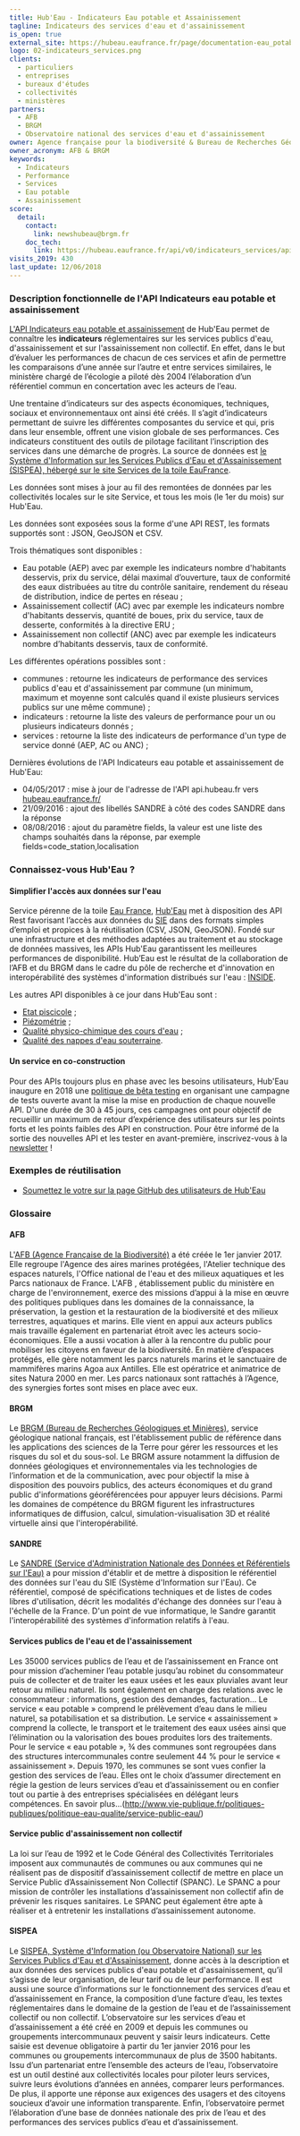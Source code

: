 ```yaml
---
title: Hub'Eau - Indicateurs Eau potable et Assainissement
tagline: Indicateurs des services d'eau et d'assainissement
is_open: true
external_site: https://hubeau.eaufrance.fr/page/documentation-eau_potable-assainissement
logo: 02-indicateurs_services.png
clients:
  - particuliers
  - entreprises
  - bureaux d'études
  - collectivités
  - ministères
partners:
  - AFB
  - BRGM
  - Observatoire national des services d'eau et d'assainissement
owner: Agence française pour la biodiversité & Bureau de Recherches Géologiques et Minières
owner_acronym: AFB & BRGM
keywords:
  - Indicateurs
  - Performance
  - Services
  - Eau potable
  - Assainissement
score:
  detail:
    contact:
      link: newshubeau@brgm.fr
    doc_tech:
      link: https://hubeau.eaufrance.fr/api/v0/indicateurs_services/api-docs
visits_2019: 430
last_update: 12/06/2018
---
```


### Description fonctionnelle de l'API Indicateurs eau potable et assainissement

[L'API Indicateurs eau potable et assainissement](https://hubeau.eaufrance.fr/page/documentation-api-indicateurs-services-eau-assainissement) de Hub'Eau permet de connaître les **indicateurs** réglementaires sur les services publics d'eau, d'assainissement et sur l'assainissement non collectif.
En effet, dans le but d’évaluer les performances de chacun de ces services et afin de permettre les comparaisons d’une année sur l’autre et entre services similaires, le ministère chargé de l’écologie a piloté dès 2004 l’élaboration d’un référentiel commun en concertation avec les acteurs de l’eau.

Une trentaine d’indicateurs sur des aspects économiques, techniques, sociaux et environnementaux ont ainsi été créés. Il s’agit d’indicateurs permettant de suivre les différentes composantes du service et qui, pris dans leur ensemble, offrent une vision globale de ses performances. Ces indicateurs constituent des outils de pilotage facilitant l’inscription des services dans une démarche de progrès.
La source de données est [le Système d'Information sur les Services Publics d'Eau et d'Assainissement (SISPEA), hébergé sur le site Services de la toile EauFrance](http://www.services.eaufrance.fr/).

Les données sont mises à jour au fil des remontées de données par les collectivités locales sur le site Service, et tous les mois (le 1er du mois) sur Hub'Eau.

Les données sont exposées sous la forme d'une API REST, les formats supportés sont : JSON, GeoJSON et CSV.

Trois thématiques sont disponibles :

- Eau potable (AEP) avec par exemple les indicateurs nombre d'habitants desservis, prix du service, délai maximal d’ouverture, taux de conformité des eaux distribuées au titre du contrôle sanitaire, rendement du réseau de distribution, indice de pertes en réseau ;
- Assainissement collectif (AC) avec par exemple les indicateurs nombre d'habitants desservis, quantité de boues, prix du service, taux de desserte, conformités à la directive ERU ;
- Assainissement non collectif (ANC) avec par exemple les indicateurs nombre d’habitants desservis, taux de conformité.

Les différentes opérations possibles sont :

- communes : retourne les indicateurs de performance des services publics d'eau et d'assainissement par commune (un minimum, maximum et moyenne sont calculés quand il existe plusieurs services publics sur une même commune) ;
- indicateurs : retourne la liste des valeurs de performance pour un ou plusieurs indicateurs donnés ;
- services : retourne la liste des indicateurs de performance d'un type de service donné (AEP, AC ou ANC) ;

Dernières évolutions de l'API Indicateurs eau potable et assainissement de Hub'Eau:

- 04/05/2017 : mise à jour de l'adresse de l'API api.hubeau.fr vers [hubeau.eaufrance.fr/](http://hubeau.eaufrance.fr/)
- 21/09/2016 : ajout des libellés SANDRE à côté des codes SANDRE dans la réponse
- 08/08/2016 : ajout du paramètre fields, la valeur est une liste des champs souhaités dans la réponse, par exemple fields=code_station,localisation

### Connaissez-vous Hub'Eau ?

#### Simplifier l'accès aux données sur l'eau

Service pérenne de la toile [Eau France](https://www.eaufrance.fr), [Hub'Eau](https://hubeau.eaufrance.fr/) met à disposition des API Rest favorisant l’accès aux données du [SIE](https://www.eaufrance.fr/donnees) dans des formats simples d’emploi et propices à la réutilisation (CSV, JSON, GeoJSON).
Fondé sur une infrastructure et des méthodes adaptées au traitement et au stockage de données massives, les APIs Hub'Eau garantissent les meilleures performances de disponibilité.
Hub’Eau est le résultat de la collaboration de l’AFB et du BRGM dans le cadre du pôle de recherche et d'innovation en interopérabilité des systèmes d'information distribués sur l'eau : [INSIDE](http://www.pole-inside.fr/fr).

Les autres API disponibles à ce jour dans Hub'Eau sont :

- [Etat piscicole](/api/api_hubeau_poissons.html) ;
- [Piézométrie](/api/api_hubeau_piezometrie.html) ;
- [Qualité physico-chimique des cours d'eau](/api/api_hubeau_qualite_rivieres.html) ;
- [Qualité des nappes d'eau souterraine](/api/api_hubeau_qualite_nappes_eau_sout.html).

#### Un service en co-construction

Pour des APIs toujours plus en phase avec les besoins utilisateurs, Hub'Eau inaugure en 2018 une [politique de bêta testing](https://hubeau.eaufrance.fr/page/apis-version-beta) en organisant une campagne de tests ouverte avant la mise la mise en production de chaque nouvelle API.
D'une durée de 30 à 45 jours, ces campagnes ont pour objectif de recueillir un maximum de retour d’expérience des utilisateurs sur les points forts et les points faibles des API en construction.
Pour être informé de la sortie des nouvelles API et les tester en avant-première, inscrivez-vous à la [newsletter](https://hubeau.eaufrance.fr/page/news-letter-hubeau) !

### Exemples de réutilisation

- [Soumettez le votre sur la page GitHub des utilisateurs de Hub'Eau](https://github.com/BRGM/hubeau)

### Glossaire

#### AFB

L'[AFB (Agence Française de la Biodiversité)](http://www.afbiodiversite.fr/) a été créée le 1er janvier 2017. Elle regroupe l'Agence des aires marines protégées, l'Atelier technique des espaces naturels, l'Office national de l'eau et des milieux aquatiques et les Parcs nationaux de France. L'AFB , établissement public du ministère en charge de l'environnement, exerce des missions d’appui à la mise en œuvre des politiques publiques dans les domaines de la connaissance, la préservation, la gestion et la restauration de la biodiversité et des milieux terrestres, aquatiques et marins. Elle vient en appui aux acteurs publics mais travaille également en partenariat étroit avec les acteurs socio-économiques. Elle a aussi vocation à aller à la rencontre du public pour mobiliser les citoyens en faveur de la biodiversité. En matière d’espaces protégés, elle gère notamment les parcs naturels marins et le sanctuaire de mammifères marins Agoa aux Antilles. Elle est opératrice et animatrice de sites Natura 2000 en mer. Les parcs nationaux sont rattachés à l’Agence, des synergies fortes sont mises en place avec eux.

#### BRGM

Le [BRGM (Bureau de Recherches Géologiques et Minières)](http://www.brgm.fr/), service géologique national français, est l'établissement public de référence dans les applications des sciences de la Terre pour gérer les ressources et les risques du sol et du sous-sol. Le BRGM assure notamment la diffusion de données géologiques et environnementales via les technologies de l’information et de la communication, avec pour objectif la mise à disposition des pouvoirs publics, des acteurs économiques et du grand public d'informations géoréférencées pour appuyer leurs décisions. Parmi les domaines de compétence du BRGM figurent les infrastructures informatiques de diffusion, calcul, simulation-visualisation 3D et réalité virtuelle ainsi que l'interopérabilité.

#### SANDRE

Le [SANDRE (Service d'Administration Nationale des Données et Référentiels sur l'Eau)](http://www.sandre.eaufrance.fr/) a pour mission d'établir et de mettre à disposition le référentiel des données sur l'eau du SIE (Système d'Information sur l'Eau). Ce référentiel, composé de spécifications techniques et de listes de codes libres d'utilisation, décrit les modalités d'échange des données sur l'eau à l'échelle de la France. D'un point de vue informatique, le Sandre garantit l'interopérabilité des systèmes d'information relatifs à l'eau.

#### Services publics de l'eau et de l'assainissement

Les 35000 services publics de l’eau et de l’assainissement en France ont pour mission d’acheminer l’eau potable jusqu’au robinet du consommateur puis de collecter et de traiter les eaux usées et les eaux pluviales avant leur retour au milieu naturel. Ils sont également en charge des relations avec le consommateur : informations, gestion des demandes, facturation… Le service « eau potable » comprend le prélèvement d’eau dans le milieu naturel, sa potabilisation et sa distribution. Le service « assainissement » comprend la collecte, le transport et le traitement des eaux usées ainsi que l’élimination ou la valorisation des boues produites lors des traitements. Pour le service « eau potable », ¾ des communes sont regroupées dans des structures intercommunales contre seulement 44 % pour le service « assainissement ». Depuis 1970, les communes se sont vues confier la gestion des services de l’eau. Elles ont le choix d’assumer directement en régie la gestion de leurs services d’eau et d’assainissement ou en confier tout ou partie à des entreprises spécialisées en délégant leurs compétences. En savoir plus...(http://www.vie-publique.fr/politiques-publiques/politique-eau-qualite/service-public-eau/)

#### Service public d'assainissement non collectif

La loi sur l’eau de 1992 et le Code Général des Collectivités Territoriales imposent aux communautés de communes ou aux communes qui ne réalisent pas de dispositif d’assainissement collectif de mettre en place un Service Public d’Assainissement Non Collectif (SPANC). Le SPANC a pour mission de contrôler les installations d’assainissement non collectif afin de prévenir les risques sanitaires. Le SPANC peut également être apte à réaliser et à entretenir les installations d’assainissement autonome.

#### SISPEA

Le [SISPEA, Système d'Information (ou Observatoire National) sur les Services Publics d'Eau et d'Assainissement](http://www.services.eaufrance.fr/), donne accès à la description et aux données des services publics d'eau potable et d'assainissement, qu’il s’agisse de leur organisation, de leur tarif ou de leur performance. Il est aussi une source d’informations sur le fonctionnement des services d’eau et d’assainissement en France, la composition d’une facture d’eau, les textes réglementaires dans le domaine de la gestion de l’eau et de l’assainissement collectif ou non collectif.
L’observatoire sur les services d’eau et d’assainissement a été créé en 2009 et depuis les communes ou groupements intercommunaux peuvent y saisir leurs indicateurs. Cette saisie est devenue obligatoire à partir du 1er janvier 2016 pour les communes ou groupements intercommunaux de plus de 3500 habitants. Issu d’un partenariat entre l’ensemble des acteurs de l’eau, l’observatoire est un outil destiné aux collectivités locales pour piloter leurs services, suivre leurs évolutions d’années en années, comparer leurs performances. De plus, il apporte une réponse aux exigences des usagers et des citoyens soucieux d’avoir une information transparente. Enfin, l’observatoire permet l’élaboration d’une base de données nationale des prix de l’eau et des performances des services publics d’eau et d’assainissement.
